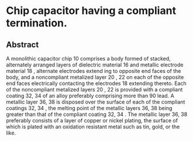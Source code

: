 # Chip capacitor having a compliant termination.

## Abstract
A monolithic capacitor chip 10 comprises a body formed of stacked, alternately arranged layers of dielectric material 16 and metallic electrode material 18 , alternate electrodes extend ing to opposite end faces of the body, and a noncompliant metalized layer 20 , 22 on each of the opposite end faces electrically contacting the electrodes 18 extending thereto. Each of the noncompliant metalized layers 20 , 22 is provided with a compliant coating 32, 34 of an alloy preferably comprising more than 90 lead. A metallic layer 36, 38 is disposed over the surface of each of the compliant coatings 32, 34 , the melting point of the metallic layers 36, 38 being greater than that of the compliant coating 32, 34 . The metallic layer 36, 38 preferably consists of a layer of copper or nickel plating, the surface of which is plated with an oxidation resistant metal such as tin, gold, or the like.